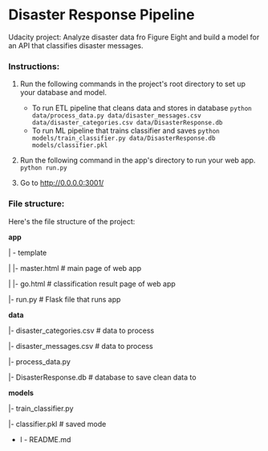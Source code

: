 # Disaster Response Pipeline
Udacity project: Analyze disaster data fro Figure Eight and build a model for an API that classifies disaster messages.



### Instructions:
1. Run the following commands in the project's root directory to set up your database and model.

    - To run ETL pipeline that cleans data and stores in database
        `python data/process_data.py data/disaster_messages.csv data/disaster_categories.csv data/DisasterResponse.db`
    - To run ML pipeline that trains classifier and saves
        `python models/train_classifier.py data/DisasterResponse.db models/classifier.pkl`

2. Run the following command in the app's directory to run your web app.
    `python run.py`

3. Go to http://0.0.0.0:3001/


### File structure:
 Here's the file structure of the project:

**app** 

| - template
 
| |- master.html # main page of web app 

| |- go.html # classification result page of web app

|- run.py # Flask file that runs app 

**data**

|- disaster_categories.csv # data to process 

|- disaster_messages.csv # data to process 

|- process_data.py
 
|- DisasterResponse.db # database to save clean data to 

**models** 

|- train_classifier.py 

|- classifier.pkl # saved mode


- l - README.md

